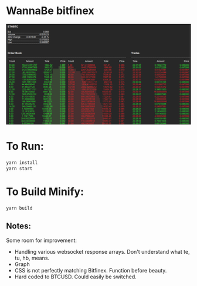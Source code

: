 # WannaBe bitfinex

![Looks](/img/img.jpg?raw=true "Optional Title")

# To Run:

```
yarn install
yarn start
```

# To Build Minify:

```
yarn build
```

## Notes:
Some room for improvement:
* Handling various websocket response arrays. Don't understand what te, tu, hb, means.
* Graph
* CSS is not perfectly matching Bitfinex. Function before beauty.
* Hard coded to BTCUSD. Could easily be switched.
